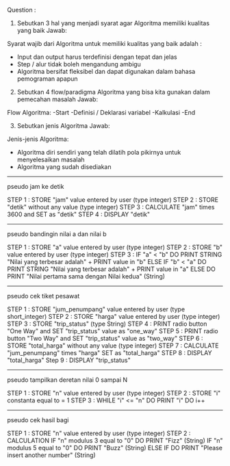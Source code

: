 Question : 

1. Sebutkan 3 hal yang menjadi syarat agar Algoritma memiliki kualitas yang baik
Jawab: 

Syarat wajib dari Algoritma untuk memiliki kualitas yang baik adalah :
- Input dan output harus terdefinisi dengan tepat dan jelas
- Step / alur tidak boleh mengandung ambigu
- Algoritma bersifat fleksibel dan dapat digunakan dalam bahasa pemograman apapun	



2. Sebutkan 4 flow/paradigma Algoritma yang bisa kita gunakan dalam pemecahan masalah
Jawab:

Flow Algoritma:
-Start
-Definisi / Deklarasi variabel
-Kalkulasi
-End


3. Sebutkan jenis Algoritma
Jawab: 

Jenis-jenis Algoritma:
- Algoritma diri sendiri yang telah dilatih pola pikirnya untuk menyelesaikan masalah
- Algoritma yang sudah disediakan

-----------------------------------------------------------------------------------------------------------

pseudo jam ke detik

STEP 1 : STORE "jam" value entered by user (type integer)
STEP 2 : STORE "detik" without any value (type integer)
STEP 3 : CALCULATE "jam" times 3600 and SET as "detik"
STEP 4 : DISPLAY "detik"

-----------------------------------------------------------------------------------------------------------

pseudo bandingin nilai a dan nilai b 

STEP 1 : STORE "a" value entered by user (type integer)
STEP 2 : STORE "b" value entered by user (type integer)
STEP 3 : IF "a" < "b" 
	 DO PRINT STRING "Nilai yang terbesar adalah" + PRINT value in "b"
	 ELSE IF "b" < "a"
         DO PRINT STRING "Nilai yang terbesar adalah" + PRINT value in "a"
         ELSE
         DO PRINT "Nilai pertama sama dengan Nilai kedua" (String)

-----------------------------------------------------------------------------------------------------------

pseudo cek tiket pesawat

STEP 1 : STORE "jum_penumpang" value entered by user (type short_integer)
STEP 2 : STORE "harga" value entered by user (type integer)
STEP 3 : STORE "trip_status" (type String)
STEP 4 : PRINT radio button "One Way" and SET "trip_status" value as "one_way"
STEP 5 : PRINT radio button "Two Way" and SET "trip_status" value as "two_way"
STEP 6 : STORE "total_harga" without any value (type integer)
STEP 7 : CALCULATE "jum_penumpang" times "harga" SET as "total_harga"
STEP 8 : DISPLAY "total_harga"
Step 9 : DISPLAY "trip_status"

-----------------------------------------------------------------------------------------------------------

pseudo tampilkan deretan nilai 0 sampai N

STEP 1 : STORE "n" value entered by user (type integer)
STEP 2 : STORE "i" constanta equal to = 1
STEP 3 : WHILE "i" <= "n"
	 DO PRINT "i"
	 DO i++

-----------------------------------------------------------------------------------------------------------

pseudo cek hasil bagi

STEP 1 : STORE "n" value entered by user (type integer)
STEP 2 : CALCULATION
	 IF "n" modulus 3 equal to "0"
	 DO PRINT "Fizz" (String)
	 IF "n" modulus 5 equal to "0"
	 DO PRINT "Buzz" (String)
	 ELSE IF
	 DO PRINT "Please insert another number" (String)


